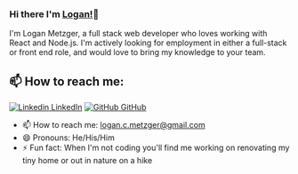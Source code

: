 
### Hi there I'm [Logan!](https://logan-metzger-portfolio.netlify.app/)👋
I'm Logan Metzger, a full stack web developer who loves working with React and Node.js. I'm actively looking for employment in either a full-stack or front end role, and would love to bring my knowledge to your team.<br>
## 📫 How to reach me: 
[![Linkedin](https://i.stack.imgur.com/gVE0j.png) LinkedIn](https://www.linkedin.com/in/akhilgkrishnan) [![GitHub](https://i.stack.imgur.com/tskMh.png) GitHub](https://github.com/akhilgkrishnan)

- 📫 How to reach me: logan.c.metzger@gmail.com
- 😄 Pronouns: He/His/Him
- ⚡ Fun fact: When I'm not coding you'll find me working on renovating my tiny home or out in nature on a hike

